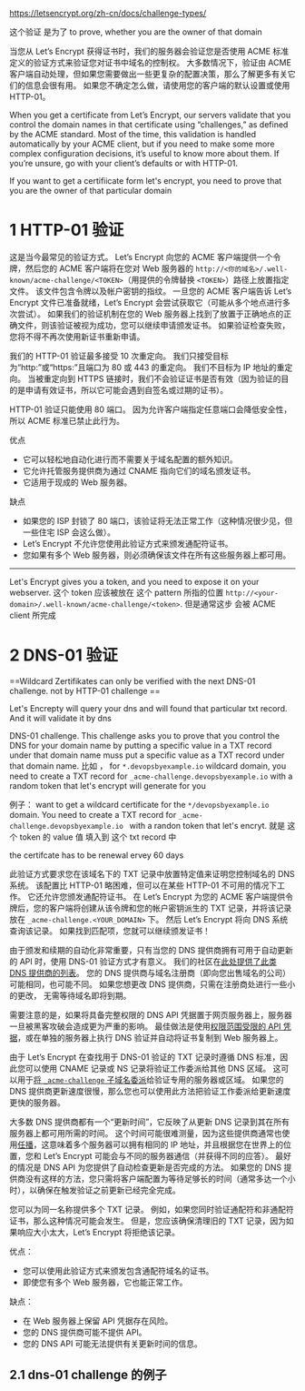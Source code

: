 
https://letsencrypt.org/zh-cn/docs/challenge-types/

这个验证 是为了 to prove, whether you are the owner of that domain 

当您从 Let’s Encrypt 获得证书时，我们的服务器会验证您是否使用 ACME 标准定义的验证方式来验证您对证书中域名的控制权。 大多数情况下，验证由 ACME 客户端自动处理，但如果您需要做出一些更复杂的配置决策，那么了解更多有关它们的信息会很有用。 
如果您不确定怎么做，请使用您的客户端的默认设置或使用 HTTP-01。

When you get a certificate from Let’s Encrypt, our servers validate that you control the domain names in that certificate using “challenges,” as defined by the ACME standard. Most of the time, this validation is handled automatically by your ACME client, but if you need to make some more complex configuration decisions, it’s useful to know more about them. If you’re unsure, go with your client’s defaults or with HTTP-01.

If you want to get a certifiicate form let's encrypt, you need to prove that you are the owner of that particular domain 


# 1 HTTP-01 验证

这是当今最常见的验证方式。 Let’s Encrypt 向您的 ACME 客户端提供一个令牌，然后您的 ACME 客户端将在您对 Web 服务器的 `http://<你的域名>/.well-known/acme-challenge/<TOKEN>`（用提供的令牌替换 `<TOKEN>`）路径上放置指定文件。 该文件包含令牌以及帐户密钥的指纹。 一旦您的 ACME 客户端告诉 Let’s Encrypt 文件已准备就绪，Let’s Encrypt 会尝试获取它（可能从多个地点进行多次尝试）。 如果我们的验证机制在您的 Web 服务器上找到了放置于正确地点的正确文件，则该验证被视为成功，您可以继续申请颁发证书。 如果验证检查失败，您将不得不再次使用新证书重新申请。

我们的 HTTP-01 验证最多接受 10 次重定向。 我们只接受目标为“http:”或“https:”且端口为 80 或 443 的重定向。 我们不目标为 IP 地址的重定向。 当被重定向到 HTTPS 链接时，我们不会验证证书是否有效（因为验证的目的是申请有效证书，所以它可能会遇到自签名或过期的证书）。

HTTP-01 验证只能使用 80 端口。 因为允许客户端指定任意端口会降低安全性，所以 ACME 标准已禁止此行为。

优点
- 它可以轻松地自动化进行而不需要关于域名配置的额外知识。
- 它允许托管服务提供商为通过 CNAME 指向它们的域名颁发证书。
- 它适用于现成的 Web 服务器。

缺点
- 如果您的 ISP 封锁了 80 端口，该验证将无法正常工作（这种情况很少见，但一些住宅 ISP 会这么做）。
- Let’s Encrypt 不允许您使用此验证方式来颁发通配符证书。
- 您如果有多个 Web 服务器，则必须确保该文件在所有这些服务器上都可用。


---

Let's Encrypt gives you a token, and you need to expose it on your webserver. 
这个 token 应该被放在 这个 pattern 所指的位置  `http://<your-domain>/.well-known/acme-challenge/<token>`.  但是通常这步 会被 ACME client 所完成



# 2 DNS-01 验证

==Wildcard Zertifikates can only be verified with the next DNS-01 challenge. not by HTTP-01 challenge ==

Let's Encrepty will query your dns  and will found that particular txt record. And it will validate it by dns 

DNS-01 challenge. This challenge asks you to prove that you control the DNS for your domain name by putting a specific value in a TXT record under that domain name
muss put a specific value as a TXT record under that domain name. 比如 ， for `*.devopsbyexample.io`  wildcard domain, you need to create a TXT record for `_acme-challenge.devopsbyexample.io` with a random token that let's encrypt will generate for you 

例子： want to get a wildcard certificate for the `*/devopsbyexample.io` domain.  You need to create a TXT record for `_acme-challenge.devopsbyexample.io ` with a randon token that let's encryt. 就是 这个 token 的 value 值 填入到 这个 txt record 中 

the certifcate has to be renewal ervey 60 days 

此验证方式要求您在该域名下的 TXT 记录中放置特定值来证明您控制域名的 DNS 系统。 该配置比 HTTP-01 略困难，但可以在某些 HTTP-01 不可用的情况下工作。 它还允许您颁发通配符证书。 在 Let’s Encrypt 为您的 ACME 客户端提供令牌后，您的客户端将创建从该令牌和您的帐户密钥派生的 TXT 记录，并将该记录放在 `_acme-challenge.<YOUR_DOMAIN>` 下。 然后 Let’s Encrypt 将向 DNS 系统查询该记录。 如果找到匹配项，您就可以继续颁发证书！

由于颁发和续期的自动化非常重要，只有当您的 DNS 提供商拥有可用于自动更新的 API 时，使用 DNS-01 验证方式才有意义。 我们的社区在[此处提供了此类 DNS 提供商的列表](https://community.letsencrypt.org/t/dns-providers-who-easily-integrate-with-lets-encrypt-dns-validation/86438)。 您的 DNS 提供商与域名注册商（即向您出售域名的公司）可能相同，也可能不同。 如果您想更改 DNS 提供商，只需在注册商处进行一些小的更改， 无需等待域名即将到期。

需要注意的是，如果将具备完整权限的 DNS API 凭据置于网页服务器上，服务器一旦被黑客攻破会造成更为严重的影响。 最佳做法是使用[权限范围受限的 API 凭据](https://www.eff.org/deeplinks/2018/02/technical-deep-dive-securing-automation-acme-dns-challenge-validation)，或在单独的服务器上执行 DNS 验证并自动将证书复制到 Web 服务器上。

由于 Let’s Encrypt 在查找用于 DNS-01 验证的 TXT 记录时遵循 DNS 标准，因此您可以使用 CNAME 记录或 NS 记录将验证工作委派给其他 DNS 区域。 这可以用于[将 `_acme-challenge` 子域名委派](https://www.eff.org/deeplinks/2018/02/technical-deep-dive-securing-automation-acme-dns-challenge-validation)给验证专用的服务器或区域。 如果您的 DNS 提供商更新速度很慢，那么您也可以使用此方法把验证工作委派给更新速度更快的服务器。

大多数 DNS 提供商都有一个“更新时间”，它反映了从更新 DNS 记录到其在所有服务器上都可用所需的时间。 这个时间可能很难测量，因为这些提供商通常也使用[任播](https://en.wikipedia.org/wiki/Anycast)，这意味着多个服务器可以拥有相同的 IP 地址，并且根据您在世界上的位置，您和 Let’s Encrypt 可能会与不同的服务器通信（并获得不同的应答）。 最好的情况是 DNS API 为您提供了自动检查更新是否完成的方法。 如果您的 DNS 提供商没有这样的方法，您只需将客户端配置为等待足够长的时间（通常多达一个小时），以确保在触发验证之前更新已经完全完成。

您可以为同一名称提供多个 TXT 记录。 例如，如果您同时验证通配符和非通配符证书，那么这种情况可能会发生。 但是，您应该确保清理旧的 TXT 记录，因为如果响应大小太大，Let’s Encrypt 将拒绝该记录。

优点：
- 您可以使用此验证方式来颁发包含通配符域名的证书。
- 即使您有多个 Web 服务器，它也能正常工作。

缺点：
- 在 Web 服务器上保留 API 凭据存在风险。
- 您的 DNS 提供商可能不提供 API。
- 您的 DNS API 可能无法提供有关更新时间的信息。




## 2.1 dns-01 challenge 的例子 




